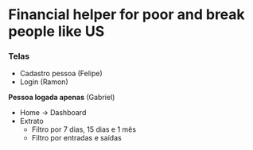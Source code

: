 # Financial helper for poor and break people like US  

### Telas
  - Cadastro pessoa (Felipe)
  - Login (Ramon)


__Pessoa logada apenas__ (Gabriel)
  - Home -> Dashboard
  - Extrato
      - Filtro por 7 dias, 15 dias e 1 mês
      - Filtro por entradas e saídas
